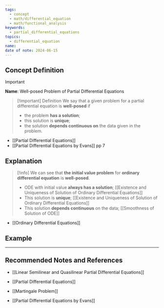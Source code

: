 ```yaml
---
tags:
  - concept
  - math/differential_equation
  - math/functional_analysis
keywords:
  - partial_differential_equations
topics:
  - differential_equation
name: 
date of note: 2024-06-15
---
```


## Concept Definition

>[!important]
>**Name**: Well-posed Problem of Partial Differential Equations


>[!important] Definition
>We say that a given problem for a partial differential equation is **well-posed** if
>- the problem **has a solution**;
>- this solution is **unique**;
>- the solution **depends continuous on** the data given in the problem.

- [[Partial Differential Equations]]
- [[Partial Differential Equations by Evans]] pp 7




## Explanation

>[!info]
>We can see that **the initial value problem** for **ordinary differential equation** is **well-posed**. 
>
>- ODE with initial value **always has a solution**; [[Existence and Uniqueness of Solution of Ordinary Differential Equations]]
>- This solution is **unique**; [[Existence and Uniqueness of Solution of Ordinary Differential Equations]]
>- This solution **depends continuous** on the data; [[Smoothness of Solution of ODE]]

- [[Ordinary Differential Equations]]



## Example







-----------
##  Recommended Notes and References


- [[Linear Semilinear and Quasilinear Partial Differential Equations]]
- [[Partial Differential Equations]]



- [[Martingale Problem]]

- [[Partial Differential Equations by Evans]]